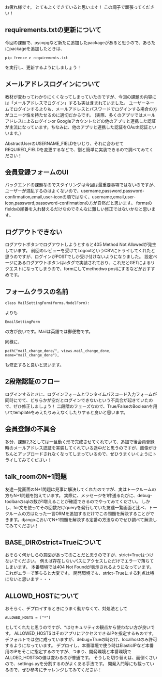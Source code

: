 お疲れ様です。
とてもよくできていると思います！
この調子で頑張ってください！

## requirements.txtの更新について

今回の課題で、pycopgなど新たに追加したpackageがあると思うので、あらたにpackageを追加したときは、
```
pip freeze > requirements.txt
```

を実行し、更新するようにしましょう！

## メールアドレスログインについて

教材が変わってわかりにくくなってしまっていたのですが、今回の課題の内容には「メールアドレスでログイン」するも実は含まれていました。
ユーザーネームでログインするよりも、メールアドレスとパスワードでログインする場合の方がユニーク性を持たせるのに適切だからです。
(実際、多くのアプリではメールアドレスによるログインor Googleアカウントなどの他のアプリと連携した認証が主流になっています。ちなみに、他のアプリと連携した認証をOAuth認証といいます。)

AbstractUserのUSERNAME_FIELDをいじり、それに合わせてREQUIRED_FIELDを変更するなどで、割と簡単に実装できるので調べてみてください！

## 会員登録フォームのUI
バックエンドの課題なのでスタイリングは今回は最重要事項ではないのですが、ユーザーが混乱するのはよくないので、username,password,password-confirmation,email,user-iconの順ではなく、username,email,user-icon,password,passoword-confirmationの方が自然だと思います。
formsのfieldsの順番を入れ替えるだけなのでそんなに難しい修正ではないかなと思います。

## ログアウトできない
ログアウトボタンでログアウトしようとすると405 Method Not Allowedが発生しています。
前回のレビューを受けてLogoutというCBVにトライしてくれたと思うのですが、ログインがPOSTでしか受け付けないようになりました。
設定ページにあるログアウトボタンはaタグで実装されており、これだとGETによるリクエストになってしまうので、formにしてmethodwo
postにするなどがおすすめです。

## フォームクラスの名前
```
class MailSettingForm(forms.ModelForm):
```
よりも
```
EmailSettingForm
```
の方が良いです。Mailは英語では郵便物です。

同様に、
```
path("mail_change_done/", views.mail_change_done, name="mail_change_done"),
```
も修正すると良いと思います。

## 2段階認証のフロー

ログインするときに、ログインフォームとワンタイムパスコード入力フォームが同時にでて、どちらかが空だとログインできないという不具合が起きていたので、ぜひ修正しましょう！
二段階のフェーズなので、True/FalseのBooleanを用いてtemplateをみえたりみえなくしたりすると良いと思います。

## 会員登録の不具合

多分、課題2,3としては一旦動く形で完成させてくれていて、追加で後会員登録時のメールアドレス認証を実装してくれている途中だと思うのですが、画像がきちんとアップロードされなくなってしまっているので、ぜひうまくいくようにトライしてみてください！

## talk_roomのN+1問題
友達一覧画面のN+1問題は見事に解決してくれたのですが、実はトークルームの方もN+1問題を抱えています。
実際に、メッセージを1件送るたびに、debug-toolbarのsqlの数が1増えることが確認できるのでやってみてください。
しかし、for文を使ってその回数だけqueryを発行していた友達一覧画面と比べ、トークルームの方はたった一言ORMを追加するだけでこの問題を解決することができます。djangoにおいてN+1問題を解決する定番の方法なのでぜひ調べて解決してみてください！

## BASE_DIRのstrict=Trueについて
おそらく何かしらの意図があってのことだと思うのですが、strict=Trueはつけないでください。
例えば存在しないパスにアクセスしただけでエラーで落ちてしまいます。
本番環境では404 Not Foundが表示されるようになっています。
これがエラーで落ちると大変です。
開発環境でも、strict=Trueにする利点は特にないと思います・・・

## ALLOWD_HOSTについて
おそらく、デプロイするときにうまく動かなくて、対処法として
```
ALLOWED_HOSTS = ["*"]
```
としてくれたと思うのですが、*はセキュリティの観点から使わない方が良いです。
ALLOWED_HOSTSはそのアプリにアクセスできるIPを指定するものです。デフォルトでは空に成っていますが、debug=Trueの時だけ、localhostのみ許可するようになっています。
デプロイし、本番環境で使う時はElasticIPなど本番用のIPをそこに指定するのですが、つまり、開発環境と本番環境でALLOED_HOSTSの値は変わるのが普通です。
そうした切り替えは、面倒くさいので、settings.pyを分割するのがよくある手法です。
開発入門等にも載っているので、ぜひ参考にチャレンジしてみてください！